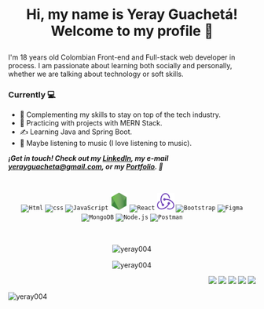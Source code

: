 # <p align="center"> Hi, my name is Yeray Guachetá! Welcome to my profile 👀 </p>
I'm 18 years old Colombian Front-end and Full-stack web developer in process. I am passionate about learning both socially and personally, whether we are talking about technology or soft skills.

### Currently 💻

- 🦾 Complementing my skills to stay on top of the tech industry.
- 📓 Practicing with projects with MERN Stack.
- ✍️ Learning Java and Spring Boot.
- 🎵 Maybe listening to music (I love listening to music).

***¡Get in touch! Check out my [LinkedIn](https://www.linkedin.com/in/yeray-guacheta-carreno/), my e-mail yerayguacheta@gmail.com, or my [Portfolio](https://portfolio-yeray004.vercel.app/). 📲***

</br>

<p align="center">
<code><img height="35" alt="Html" src="https://cdn.worldvectorlogo.com/logos/html-1.svg"/></code>
<code><img height="35" alt="css" src="https://cdn.cdnlogo.com/logos/c/18/css.svg"/></code>
<code><img height="35" alt="JavaScript" src="https://upload.wikimedia.org/wikipedia/commons/thumb/9/99/Unofficial_JavaScript_logo_2.svg/1200px-Unofficial_JavaScript_logo_2.svg.png"/></code>
<code><img height="35" alt="Node.js" src="https://raw.githubusercontent.com/github/explore/80688e429a7d4ef2fca1e82350fe8e3517d3494d/topics/nodejs/nodejs.png"/></code>
<code><img height="35" alt="React" src="https://upload.wikimedia.org/wikipedia/commons/thumb/4/47/React.svg/640px-React.svg.png"/></code>
<code><img height="35" alt="Redux" src="https://raw.githubusercontent.com/devicons/devicon/master/icons/redux/redux-original.svg"/></code>
<code><img height="35" alt="Bootstrap" src="https://upload.wikimedia.org/wikipedia/commons/thumb/b/b2/Bootstrap_logo.svg/1280px-Bootstrap_logo.svg.png"/></code>
<code><img height="35" alt="Figma" src="https://i.pinimg.com/originals/66/8c/cc/668cccb3f734f342e07c0185e6d9a975.png"/></code>
<code><img height="35" alt="MongoDB" src="https://pbs.twimg.com/profile_images/1452637606559326217/GFz_P-5e_400x400.png"/></code>
<code><img height="35" alt="Node.js" src="https://torbjornzetterlund.com/wp-content/uploads/2013/08/mysql-logo.png"/></code>
<code><img height="35" alt="Postman" src="https://uxwing.com/wp-content/themes/uxwing/download/brands-and-social-media/postman-icon.png"/></code>
</p>

</br>

<p align="center"><img align="center" src="https://github-readme-streak-stats.herokuapp.com/?user=yeray004&theme=react&hide_border=true" alt="yeray004" /></p>
<p align="center"><img align="center" src="https://github-readme-stats.vercel.app/api/top-langs/?username=yeray004&theme=react&hide_border=true&include_all_commits=false&count_private=false&layout=compact" alt="yeray004" /></p>
<!-- Proudly created with GPRM ( https://gprm.itsvg.in ) -->


<p align="right">
  <img height="55" src="https://media.tenor.com/w1ThhGE3il8AAAAi/goku-db.gif"/>
  <img height="35" src="https://media.tenor.com/3BmcKa5ABQoAAAAi/among-us.gif"/>
  <img height="35" src="https://media.tenor.com/QR3kCAiHDDMAAAAi/pixel-8bit.gif"/>
  <img height="35" src="https://media.tenor.com/11gf8hne9UEAAAAi/pepe-twitch.gif"/>
  <img height="35" src="https://media.tenor.com/41I-iMyClCgAAAAd/programmer-programming.gif"/>
</p>

<p align="left"> <img src="https://komarev.com/ghpvc/?username=yeray004&label=Profile%20views%20%F0%9F%91%80&color=17e8c5&style=plastic" alt="yeray004" /> </p>
